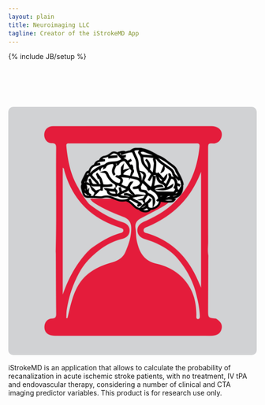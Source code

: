 ```yaml
---
layout: plain
title: Neuroimaging LLC
tagline: Creator of the iStrokeMD App
---
```

{% include JB/setup %}

<style type="text/css">
.logo-img {
    -webkit-border-radius: 10px;
     -moz-border-radius: 10px;
          border-radius: 10px;
        }
</style>

<div class="row" style="height: 80px;">
</div>

<div class="row-fluid">
  <div class="span3">
    <img class="logo-img" src="/assets/img/logo.png" alt="iStrokeMD Logo" />
  </div>
  <div class="span9">
    <p>iStrokeMD is an application that allows to calculate the probability of recanalization in acute ischemic stroke patients, with no treatment, IV tPA and endovascular therapy, considering a number of clinical and CTA imaging predictor variables. This product is for research use only.</p>
  </div>
</div>